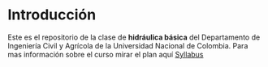 # Introducción
Este es el repositorio de la clase de **hidráulica básica** del Departamento de Ingeniería Civil y Agrícola de la Universidad Nacional de Colombia. Para mas información sobre el curso mirar el plan aquí [Syllabus](https://lamhydro.github.io/basicHydraulics/)






